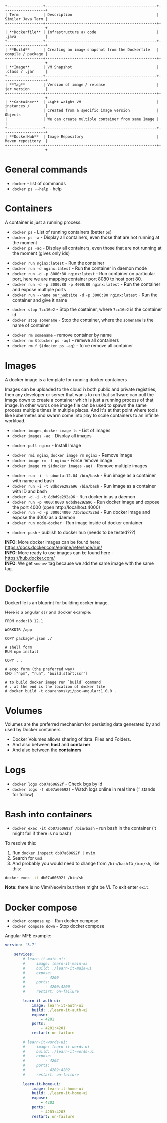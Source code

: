 ```
+----------------+--------------------------------------------------+-------------------+
| Term           | Description                                      | Similar Java Term |
+----------------+--------------------------------------------------+-------------------+
| **Dockerfile** | Infrastructure as code                           | .java             |
+----------------+--------------------------------------------------+-------------------+
| **Build**      | Creating an image snapshot from the Dockerfile   | compile / package |
+----------------+--------------------------------------------------+-------------------+
| **Image**      | VM Snapshot                                      | .class / .jar     | 
+----------------+--------------------------------------------------+-------------------+
| **Tag**        | Version of image / release                       | jar version       | 
+----------------+--------------------------------------------------+-------------------+
| **Container**  | Light weight VM                                  | instances /       |
|                | Created from a specific image version            | Objects           |
|                | We can create multiple container from same Image |                   |
+----------------+--------------------------------------------------+-------------------+
| **DockerHub**  | Image Repository                                 | Maven repository  |
+----------------+--------------------------------------------------+-------------------+
```

# General commands
* `docker` - list of commands
* `docker ps --help` - help

# Containers
A container is just a running process.

* `docker ps` - List of running containers (better `ps`)  
* `docker ps -a` - Display all containers, even those that are not running at the moment
* `docker ps -aq` - Display all containers, even those that are not running at the moment 
  (gives only ids)

- `docker run nginx:latest` - Run the container
- `docker run -d nginx:latest` - Run the container in daemon mode  
- `docker run -d -p 8080:80 nginx:latest` - Run container on particular port,
   here we are mapping container port 8080 to host port 80.
- `docker run -d -p 3000:80 -p 4000:80 nginx:latest` - Run the container and expose multiple ports
- `docker run --name our_website -d -p 3000:80 nginx:latest` - Run the container and give it name

* `docker stop 7cc16e2` - Stop the container, where `7cc16e2` is the container id  
* `docker stop somename` - Stop the container, where the `somename` is the name of container  

- `docker rm somename` - remove container by name
- `docker rm $(docker ps -aq)` - remove all containers  
- `docker rm f $(docker ps -aq)` - force remove all container  

# Images
A docker image is a template for running docker containers

Images can be uploaded to the cloud in both public and private registries,
then any developer or server that wants to run that software can pull the image
down to create a container which is just a running process of that image.
In other words one image file can be used to spawn the same process multiple times 
in multiple places. And It's at that point where tools like kubernetes and 
swarm come into play to scale containers to an infinite workload.

* `docker images`, `docker image ls` - List of images  
* `docker images -aq` - Display all images

- `docker pull nginx` - Install Image  

* `docker rmi nginx`, `docker image rm nginx` - Remove Image  
* `docker image rm -f nginx` - Force remove image  
* `docker image rm $(docker images -aq)` - Remove multiple images

- `docker run -i -t ubuntu:12.04 /bin/bash` - Run image as a container with name and bash
- `docker run -i -t 8dbd9e292a96 /bin/bash` - Run image as a container with ID and bash
- `docker -d -i -t 8dbd9e292a96` - Run docker in as a daemon 
- `docker run -p 4000:8080 8dbd9e292a96` - Run docker image and expose the port 4000 (open http://localhost:4000)
- `docker run -d -p 3000:4000 73b7a5c7526d` - Run docker image and expose the 4000 as a daemon 
- `docker run node-docker` - Run image inside of docker container

* `docker push` - publish to docker hub (needs to be tested???)

**INFO**: More docker images can be found here: https://docs.docker.com/engine/reference/run/ \
**INFO**: More ready to use images can be found here - https://hub.docker.com/ \
**INFO**: We get `<none>` tag because we add the same image with the same tag.

# Dockerfile 
Dockerfile is an bluprint for building docker image.

Here is a angular ssr and docker example:

```docker
FROM node:18.12.1

WORKDIR /app

COPY package*.json ./

# shell form
RUN npm install

COPY . .

# exec form (the preferred way)
CMD ["npm", "run", "build:start:ssr"]

# to build docker image run `build` command
# . at the end is the location of docker file
# docker build -t obaranovskyi/poc-angular:1.0.0 .
```

# Volumes
Volumes are the preferred mechanism for persisting data
generated by and used by Docker containers.

- Docker Volumes allows sharing of data. Files and Folders. 
- And also between **host** and **container**
- And also between the **containers**

# Logs
* `docker logs db07a60692f` - Check logs by id
* `docker logs -f db07a60692f` - Watch logs online in real time (`f` stands for follow)

# Bash into containers
* `docker exec -it db07a60692f /bin/bash` - run bash in the container (it might fail if there is no bash)

To resolve this:
1. Run `docker inspect db07a60692f | nvim`
2. Search for `Cmd`
3. And probably you would need to change from `/bin/bash` to `/bin/sh`, like this:
```bash
docker exec -it db07a60692f /bin/sh
```
**Note:** there is no Vim/Neovim but there might be Vi.
To exit enter `exit`.

# Docker compose
* `docker compose up` - Run docker compose
* `docker compose down` - Stop docker compose

Angular MFE example:
```yml
version: '3.7'
    
    services:
        # learn-it-main-ui:
        #     image: learn-it-main-ui
        #     build: ./learn-it-main-ui
        #     expose:
        #         - 4200
        #     ports:
        #         - 4200:4200
        #     restart: on-failure
    
        learn-it-auth-ui:
            image: learn-it-auth-ui
            build: ./learn-it-auth-ui
            expose:
                - 4201
            ports:
                - 4201:4201
            restart: on-failure
    
        # learn-it-words-ui:
        #     image: learn-it-words-ui
        #     build: ./learn-it-words-ui
        #     expose:
        #         - 4202
        #     ports:
        #         - 4202:4202
        #     restart: on-failure
    
        learn-it-home-ui:
            image: learn-it-home-ui
            build: ./learn-it-home-ui
            expose:
                - 4203
            ports:
                - 4203:4203
            restart: on-failure
```
